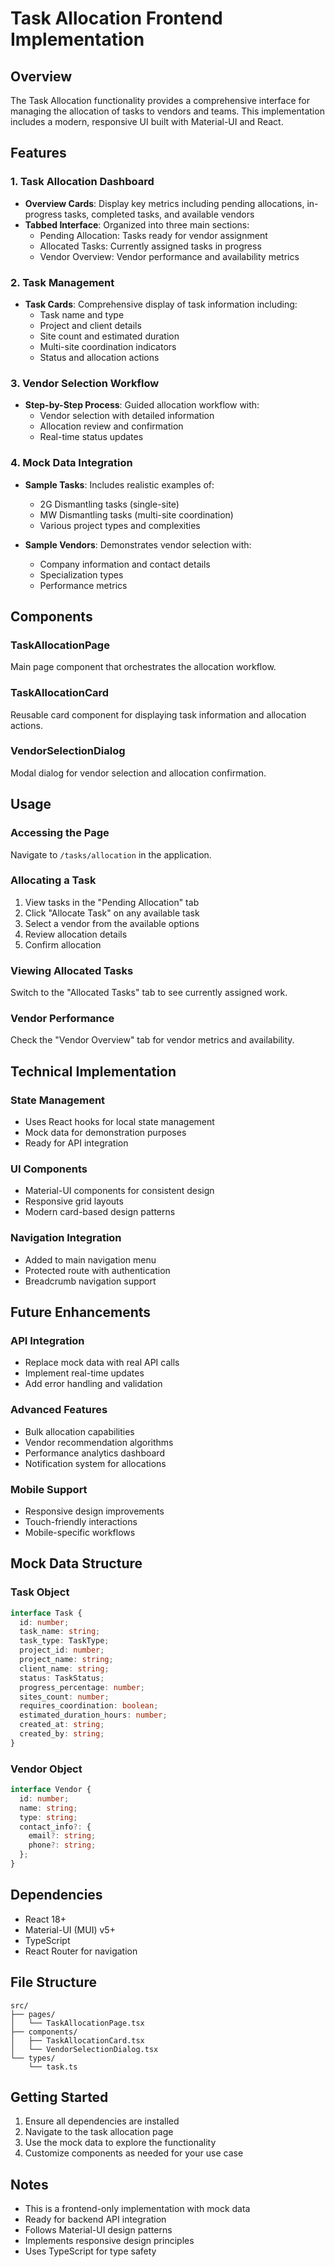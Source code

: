 # Task Allocation Frontend Implementation

## Overview

The Task Allocation functionality provides a comprehensive interface for managing the allocation of tasks to vendors and teams. This implementation includes a modern, responsive UI built with Material-UI and React.

## Features

### 1. Task Allocation Dashboard

- **Overview Cards**: Display key metrics including pending allocations, in-progress tasks, completed tasks, and available vendors
- **Tabbed Interface**: Organized into three main sections:
  - Pending Allocation: Tasks ready for vendor assignment
  - Allocated Tasks: Currently assigned tasks in progress
  - Vendor Overview: Vendor performance and availability metrics

### 2. Task Management

- **Task Cards**: Comprehensive display of task information including:
  - Task name and type
  - Project and client details
  - Site count and estimated duration
  - Multi-site coordination indicators
  - Status and allocation actions

### 3. Vendor Selection Workflow

- **Step-by-Step Process**: Guided allocation workflow with:
  - Vendor selection with detailed information
  - Allocation review and confirmation
  - Real-time status updates

### 4. Mock Data Integration

- **Sample Tasks**: Includes realistic examples of:

  - 2G Dismantling tasks (single-site)
  - MW Dismantling tasks (multi-site coordination)
  - Various project types and complexities

- **Sample Vendors**: Demonstrates vendor selection with:
  - Company information and contact details
  - Specialization types
  - Performance metrics

## Components

### TaskAllocationPage

Main page component that orchestrates the allocation workflow.

### TaskAllocationCard

Reusable card component for displaying task information and allocation actions.

### VendorSelectionDialog

Modal dialog for vendor selection and allocation confirmation.

## Usage

### Accessing the Page

Navigate to `/tasks/allocation` in the application.

### Allocating a Task

1. View tasks in the "Pending Allocation" tab
2. Click "Allocate Task" on any available task
3. Select a vendor from the available options
4. Review allocation details
5. Confirm allocation

### Viewing Allocated Tasks

Switch to the "Allocated Tasks" tab to see currently assigned work.

### Vendor Performance

Check the "Vendor Overview" tab for vendor metrics and availability.

## Technical Implementation

### State Management

- Uses React hooks for local state management
- Mock data for demonstration purposes
- Ready for API integration

### UI Components

- Material-UI components for consistent design
- Responsive grid layouts
- Modern card-based design patterns

### Navigation Integration

- Added to main navigation menu
- Protected route with authentication
- Breadcrumb navigation support

## Future Enhancements

### API Integration

- Replace mock data with real API calls
- Implement real-time updates
- Add error handling and validation

### Advanced Features

- Bulk allocation capabilities
- Vendor recommendation algorithms
- Performance analytics dashboard
- Notification system for allocations

### Mobile Support

- Responsive design improvements
- Touch-friendly interactions
- Mobile-specific workflows

## Mock Data Structure

### Task Object

```typescript
interface Task {
  id: number;
  task_name: string;
  task_type: TaskType;
  project_id: number;
  project_name: string;
  client_name: string;
  status: TaskStatus;
  progress_percentage: number;
  sites_count: number;
  requires_coordination: boolean;
  estimated_duration_hours: number;
  created_at: string;
  created_by: string;
}
```

### Vendor Object

```typescript
interface Vendor {
  id: number;
  name: string;
  type: string;
  contact_info?: {
    email?: string;
    phone?: string;
  };
}
```

## Dependencies

- React 18+
- Material-UI (MUI) v5+
- TypeScript
- React Router for navigation

## File Structure

```
src/
├── pages/
│   └── TaskAllocationPage.tsx
├── components/
│   ├── TaskAllocationCard.tsx
│   └── VendorSelectionDialog.tsx
└── types/
    └── task.ts
```

## Getting Started

1. Ensure all dependencies are installed
2. Navigate to the task allocation page
3. Use the mock data to explore the functionality
4. Customize components as needed for your use case

## Notes

- This is a frontend-only implementation with mock data
- Ready for backend API integration
- Follows Material-UI design patterns
- Implements responsive design principles
- Uses TypeScript for type safety
